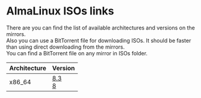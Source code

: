 # AlmaLinux ISOs links  
There are you can find the list of available architectures and versions on the mirrors.  
Also you can use a BitTorrent file for downloading ISOs. It should be faster than using direct downloading from the mirrors.  
You can find a BitTorrent file on any mirror in ISOs folder.  
<div align="center">

| Architecture | Version |
| :--- | :--- |
| x86_64 | [8.3](/internal/isos_x86_64_8.3.html)</br>[8](/internal/isos_x86_64_8.html)</br> |
</div>
